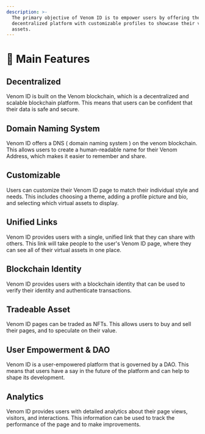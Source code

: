 ```yaml
---
description: >-
  The primary objective of Venom ID is to empower users by offering them a
  decentralized platform with customizable profiles to showcase their virtual
  assets.
---
```


# 🎨 Main Features

## Decentralized

Venom ID is built on the Venom blockchain, which is a decentralized and scalable blockchain platform. This means that users can be confident that their data is safe and secure.

## Domain Naming System

Venom ID offers a DNS ( domain naming system ) on the venom blockchain. This allows users to create a human-readable name for their Venom Address, which makes it easier to remember and share.

## Customizable

Users can customize their Venom ID page to match their individual style and needs. This includes choosing a theme, adding a profile picture and bio, and selecting which virtual assets to display.

## Unified Links

Venom ID provides users with a single, unified link that they can share with others. This link will take people to the user's Venom ID page, where they can see all of their virtual assets in one place.

## Blockchain Identity

Venom ID provides users with a blockchain identity that can be used to verify their identity and authenticate transactions.

## Tradeable Asset

Venom ID pages can be traded as NFTs. This allows users to buy and sell their pages, and to speculate on their value.

## User Empowerment & DAO

Venom ID is a user-empowered platform that is governed by a DAO. This means that users have a say in the future of the platform and can help to shape its development.

## Analytics

Venom ID provides users with detailed analytics about their page views, visitors, and interactions. This information can be used to track the performance of the page and to make improvements.
